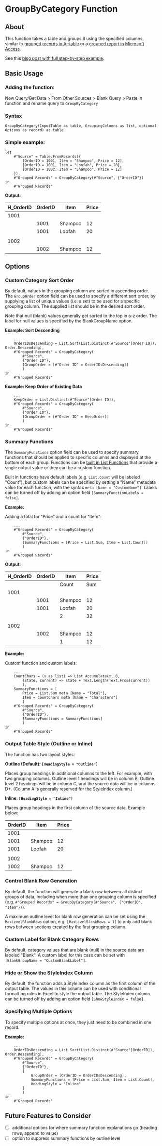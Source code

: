 # GroupByCategory Function

## About

This function takes a table and groups it using the specified columns, similar to [grouped records in Airtable](https://support.airtable.com/docs/grouping-records-in-airtable) or a [grouped report in Microsoft Access](https://support.microsoft.com/en-us/office/create-a-grouped-or-summary-report-f23301a1-3e0a-4243-9002-4a23ac0fdbf3).

See this [blog post with full step-by-step example](https://tallcoleman.me/programming/2023/06/13/grouped-reports-excel-power-query.html).


## Basic Usage

### Adding the function:

New Query/Get Data > From Other Sources > Blank Query > Paste in function and rename query to `GroupByCategory`

### Syntax

`GroupByCategory(InputTable as table, GroupingColumns as list, optional Options as record) as table`

### Simple example:

```pq
let
    #"Source" = Table.FromRecords({
        [OrderID = 1001, Item = "Shampoo", Price = 12],
        [OrderID = 1001, Item = "Loofah", Price = 20],
        [OrderID = 1002, Item = "Shampoo", Price = 12]
    }),
    #"Grouped Records" = GroupByCategory(#"Source", {"OrderID"})
in
    #"Grouped Records"
```

**Output:**

| H_OrderID | OrderID | Item    | Price |
| --------- | ------- | ------- | ----- |
| 1001      |         |         |       |
|           | 1001    | Shampoo | 12    |
|           | 1001    | Loofah  | 20    |
|           |         |         |       |
| 1002      |         |         |       |
|           | 1002    | Shampoo | 12    |


## Options

### Custom Category Sort Order

By default, values in the grouping column are sorted in ascending order. The `GroupOrder` option field can be used to specify a different sort order, by supplying a list of unique values (i.e. a set) to be used for a specific grouping column. The supplied list should be in the desired sort order.

Note that null (blank) values generally get sorted to the top in a-z order. The label for null values is specified by the BlankGroupName option.

**Example: Sort Descending**

```pq
    ...
    OrderIDsDescending = List.Sort(List.Distinct(#"Source"[Order ID]), Order.Descending),
    #"Grouped Records" = GroupByCategory(
        #"Source", 
        {"Order ID"}, 
        [GroupOrder = [#"Order ID" = OrderIDsDescending]]
        )
in
    #"Grouped Records"
```

**Example: Keep Order of Existing Data**

```pq
    ...
    KeepOrder = List.Distinct(#"Source"[Order ID]),
    #"Grouped Records" = GroupByCategory(
        #"Source", 
        {"Order ID"}, 
        [GroupOrder = [#"Order ID" = KeepOrder]]
        )
in
    #"Grouped Records"
```


### Summary Functions

The `SummaryFunctions` option field can be used to specify summary functions that should be applied to specific columns and displayed at the bottom of each group. Functions can be [built in List Functions](https://learn.microsoft.com/en-us/powerquery-m/list-functions) that provide a single output value or they can be a custom function. 

Built in functions have default labels (e.g. `List.Count` will be labeled "Count"), but custom labels can be specified by setting a "Name" metadata value for each function, with the syntax `meta [Name = "CustomName"]`. Labels can be turned off by adding an option field `[SummaryFunctionLabels = false]`.

**Example:**

Adding a total for "Price" and a count for "Item":

```pq
    ...
    #"Grouped Records" = GroupByCategory(
        #"Source", 
        {"OrderID"}, 
        [SummaryFunctions = [Price = List.Sum, Item = List.Count]]
        )
in
    #"Grouped Records"
```

**Output:**

| H_OrderID | OrderID | Item    | Price |
| --------- | ------- | ------- | ----- |
|           |         | Count   | Sum   |
| 1001      |         |         |       |
|           | 1001    | Shampoo | 12    |
|           | 1001    | Loofah  | 20    |
|           |         | 2       | 32    |
|           |         |         |       |
| 1002      |         |         |       |
|           | 1002    | Shampoo | 12    |
|           |         | 1       | 12    |


**Example:**

Custom function and custom labels:

```pq
    ...
    CountChars = (x as list) => List.Accumulate(x, 0, 
        (state, current) => state + Text.Length(Text.From(current))
        ),
    SummaryFunctions = [
        Price = List.Sum meta [Name = "Total"], 
        Item = CountChars meta [Name = "Characters"]
        ]
    #"Grouped Records" = GroupByCategory(
        #"Source", 
        {"OrderID"}, 
        [SummaryFunctions = SummaryFunctions]
        )
in
    #"Grouped Records"
```


### Output Table Style (Outline or Inline)

The function has two layout styles:

**Outline (Default): `[HeadingStyle = "Outline"]`**

Places group headings in additional columns to the left. For example, with two grouping columns, Outline level 1 headings will be in column B, Outline level 2 headings will be in column C, and the source data will be in columns D+. (Column A is generally reserved for the StyleIndex column.)

**Inline: `[HeadingStyle = "Inline"]`**

Places group headings in the first column of the source data. Example below:

| OrderID | Item    | Price |
| ------- | ------- | ----- |
| 1001    |         |       |
| 1001    | Shampoo | 12    |
| 1001    | Loofah  | 20    |
|         |         |       |
| 1002    |         |       |
| 1002    | Shampoo | 12    |


### Control Blank Row Generation

By default, the function will generate a blank row between all distinct groups of data, including when more than one grouping column is specified (e.g. `#"Grouped Records" = GroupByCategory(#"Source", {"OrderID", "Item"})`).

A maximum outline level for blank row generation can be set using the `MaxLevelBlankRows` option, e.g. `[MaxLevelBlankRows = 1]` to only add blank rows between sections created by the first grouping column.


### Custom Label for Blank Category Rows

By default, category values that are blank (null) in the source data are labeled "Blank". A custom label for this case can be set with `[BlankGroupName = "CustomBlankLabel"]`.


### Hide or Show the StyleIndex Column

By default, the function adds a StyleIndex column as the first column of the output table. The values in this column can be used with conditional formatting rules in Excel to style the output table. The StyleIndex column can be turned off by adding an option field `[ShowStyleIndex = false]`.


### Specifying Multiple Options

To specify multiple options at once, they just need to be combined in one record.

**Example:**

```pq
    ...
    OrderIDsDescending = List.Sort(List.Distinct(#"Source"[OrderID]), Order.Descending),
    #"Grouped Records" = GroupByCategory(
        #"Source", 
        {"OrderID"}, 
        [
            GroupOrder = [OrderID = OrderIDsDescending],
            SummaryFunctions = [Price = List.Sum, Item = List.Count],
            HeadingStyle = "Inline"
        ]
        )
in
    #"Grouped Records"
```


## Future Features to Consider

- [ ] additional options for where summary function explanations go (heading rows, append to value)
- [ ] option to suppress summary functions by outline level